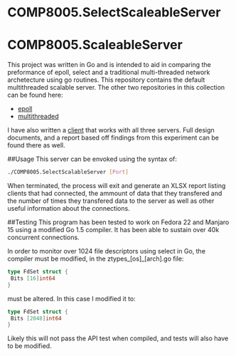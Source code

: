 # COMP8005.SelectScaleableServer
# COMP8005.ScaleableServer
This project was written in Go and is intended to aid in comparing the preformance of epoll, select and a traditional multi-threaded network archetecture using go routines. This repository contains the default multithreaded scalable server. The other two repositories in this collection can be found here:
* [epoll](https://github.com/mvouve/COMP8005.EPollScalableServer)
* [multithreaded](https://github.com/mvouve/COMP8005.ScalableServer)

I have also written a [client](https://github.com/mvouve/COMP8005.ScalableServerClient) that works with all three servers. Full design documents, and a report based off findings from this experiment can be found there as well.

##Usage
This server can be envoked using the syntax of:
```bash
./COMP8005.SelectScalableServer [Port]
```

When terminated, the process will exit and generate an XLSX report listing clients that had connected, the ammount of data that they transfered and the number of times they transfered data to the server as well as other useful information about the connections.

##Testing
This program has been tested to work on Fedora 22 and Manjaro 15 using a modified Go 1.5 compiler. It has been able to sustain over 40k concurrent connections.

In order to monitor over 1024 file descriptors using select in Go, the compiler must be modified, in the ztypes_[os]_[arch].go file:
```go
type FdSet struct {
 Bits [16]int64
}
```
must be altered. In this case I modified it to:
```go
type FdSet struct {
 Bits [2048]int64
}
```
Likely this will not pass the API test when compiled, and tests will also have to be modified.
